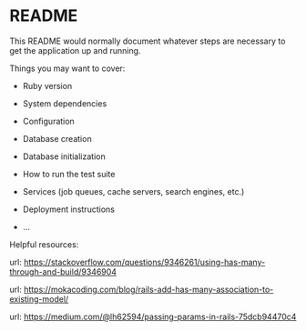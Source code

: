 # README

This README would normally document whatever steps are necessary to get the
application up and running.

Things you may want to cover:

* Ruby version

* System dependencies

* Configuration

* Database creation

* Database initialization

* How to run the test suite

* Services (job queues, cache servers, search engines, etc.)

* Deployment instructions

* ...

Helpful resources:

url: https://stackoverflow.com/questions/9346261/using-has-many-through-and-build/9346904

url: https://mokacoding.com/blog/rails-add-has-many-association-to-existing-model/

url: https://medium.com/@lh62594/passing-params-in-rails-75dcb94470c4